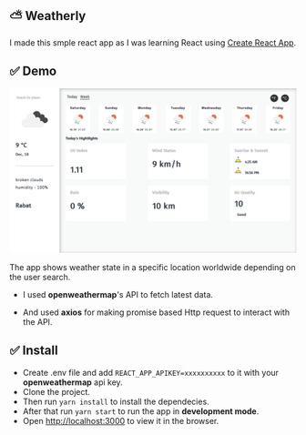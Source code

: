 ## ⛅ Weatherly 

I made this smple react app as I was learning React using [Create React App](https://github.com/facebook/create-react-app).

## ✅ Demo
![home](./screens/home.png)

The app shows weather state in a specific location worldwide depending on the user search.

- I used **openweathermap**'s API to fetch latest data.

- And used **axios** for making promise based Http request to interact with the API.
  

## ✅ Install 
- Create .env file and add `REACT_APP_APIKEY=xxxxxxxxxx` to it with your **openweathermap** api key.
- Clone the project.
- Then run `yarn install` to install the dependecies.
- After that run `yarn start` to run the app in **development mode**.
- Open [http://localhost:3000](http://localhost:3000) to view it in the browser.
